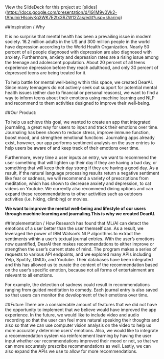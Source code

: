 View the SlideDeck for this project at: [slides] (https://docs.google.com/presentation/d/1G1M9v0Vk2-tAhulnirHIsoivKq3WK7E2tx3RZW12Zas/edit?usp=sharing)

##Inspiration / Why

It is no surprise that mental health has been a prevailing issue in modern society. 16.2 million adults in the US and 300 million people in the world have depression according to the World Health Organization. Nearly 50 percent of all people diagnosed with depression are also diagnosed with anxiety. Furthermore, anxiety and depression rates are a rising issue among the teenage and adolescent population. About 20 percent of all teens experience depression before they reach adulthood, and only 30 percent of depressed teens are being treated for it.

To help battle for mental well-being within this space, we created DearAI. Since many teenagers do not actively seek out support for potential mental health issues (either due to financial or personal reasons), we want to find a way to  inform teens about their emotions using machine learning and NLP and recommend to them activities designed to improve their well-being.

##Our Product:

To help us achieve this goal, we wanted to create an app that integrated journaling, a great way for users to input and track their emotions over time. Journaling has been shown to reduce stress, improve immune function, boost mood, and strengthen emotional functions. Journaling apps already exist, however, our app performs sentiment analysis on the user entries to help users be aware of and keep track of their emotions over time.

Furthermore, every time a user inputs an entry, we want to recommend the user something that will lighten up their day if they are having a bad day, or something that will keep their day strong if they are having a good day. As a result, if the natural language processing results return a negative sentiment like fear or sadness, we will recommend a variety of prescriptions from meditation, which has shown to decrease anxiety and depression, to cat videos on Youtube. We currently also recommend dining options and can expand these recommendations to other activities such as outdoors activities (i.e. hiking, climbing) or movies.

**We want to improve the mental well-being and lifestyle of our users through machine learning and journaling.This is why we created DearAI.**

##Implementation / How
Research has found that ML/AI can detect the emotions of a user better than the user themself can. As a result, we leveraged the power of IBM Watson’s NLP algorithms to extract the sentiments within a user’s textual journal entries. With the user’s emotions now quantified, DearAI then makes recommendations to either improve or strengthen the user’s current state of mind. The program makes a series of requests to various API endpoints, and we explored many APIs including Yelp, Spotify, OMDb, and Youtube. Their databases have been integrated and this has allowed us to curate the content of the recommendation based on the user’s specific emotion, because not all forms of entertainment are relevant to all emotions.

For example, the detection of sadness could result in recommendations ranging from guided meditation to comedy. Each journal entry is also saved so that users can monitor the development of their emotions over time.

##Future
There are a considerable amount of features that we did not have the opportunity to implement that we believe would have improved the app experience. In the future, we would like to include video and audio recording so that the user can feel more natural speaking their thoughts and also so that we can use computer vision analysis on the video to help us more accurately determine users’ emotions. Also, we would like to integrate a recommendation system via reinforcement learning by having the user input whether our recommendations improved their mood or not, so that we can more accurately prescribe recommendations as well. Lastly, we can also expand the APIs we use to allow for more recommendations.
